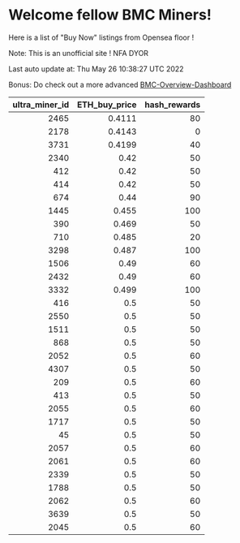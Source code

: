 # Welcome fellow BMC Miners!
Here is a list of "Buy Now" listings from Opensea floor !

Note: This is an unofficial site ! NFA DYOR

Last auto update at: Thu May 26 10:38:27 UTC 2022

Bonus: Do check out a more advanced [BMC-Overview-Dashboard](https://dune.com/defifunk/BMC-Overview-Dashboard)


|   ultra_miner_id |   ETH_buy_price |   hash_rewards |
|-----------------:|----------------:|---------------:|
|             2465 |          0.4111 |             80 |
|             2178 |          0.4143 |              0 |
|             3731 |          0.4199 |             40 |
|             2340 |          0.42   |             50 |
|              412 |          0.42   |             50 |
|              414 |          0.42   |             50 |
|              674 |          0.44   |             90 |
|             1445 |          0.455  |            100 |
|              390 |          0.469  |             50 |
|              710 |          0.485  |             20 |
|             3298 |          0.487  |            100 |
|             1506 |          0.49   |             60 |
|             2432 |          0.49   |             60 |
|             3332 |          0.499  |            100 |
|              416 |          0.5    |             50 |
|             2550 |          0.5    |             50 |
|             1511 |          0.5    |             50 |
|              868 |          0.5    |             50 |
|             2052 |          0.5    |             60 |
|             4307 |          0.5    |             50 |
|              209 |          0.5    |             60 |
|              413 |          0.5    |             50 |
|             2055 |          0.5    |             60 |
|             1717 |          0.5    |             50 |
|               45 |          0.5    |             50 |
|             2057 |          0.5    |             60 |
|             2061 |          0.5    |             60 |
|             2339 |          0.5    |             50 |
|             1788 |          0.5    |             50 |
|             2062 |          0.5    |             60 |
|             3639 |          0.5    |             50 |
|             2045 |          0.5    |             60 |